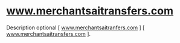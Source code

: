 # www.merchantsaitransfers.com
Description optional 
[ www.merchantsaitranfers.com ] [ www.merchantsaitransfers.com ].

